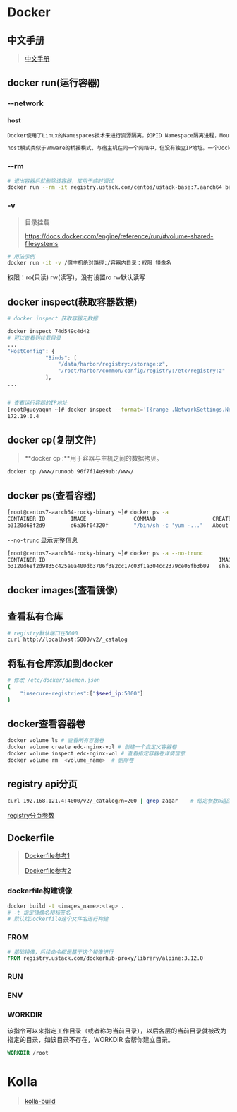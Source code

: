 # Docker

## 中文手册

> [中文手册](https://www.docker.org.cn/docker/docker-206.html)

## docker run(运行容器)

### --network

#### host

```markdown
Docker使用了Linux的Namespaces技术来进行资源隔离，如PID Namespace隔离进程，Mount Namespace隔离文件系统，Network Namespace隔离网络等。一个Network Namespace提供了一份独立的网络环境，包括网卡、路由、Iptable规则等都与其他的Network Namespace隔离。

host模式类似于Vmware的桥接模式，与宿主机在同一个网络中，但没有独立IP地址。一个Docker容器一般会分配一个独立的Network Namespace。但如果启动容器的时候使用host模式，那么这个容器将不会获得一个独立的Network Namespace，而是和宿主机共用一个Network Namespace。容器将不会虚拟出自己的网卡，配置自己的IP等，而是使用宿主机的IP和端口。
```

### --rm

```bash
# 退出容器后就删除该容器，常用于临时调试
docker run --rm -it registry.ustack.com/centos/ustack-base:7.aarch64 bash
```

### -v

> 目录挂载
>
> https://docs.docker.com/engine/reference/run/#volume-shared-filesystems

```bash
# 用法示例
docker run -it -v /宿主机绝对路径:/容器内目录：权限 镜像名
```

权限：ro(只读)   rw(读写)，没有设置ro rw默认读写

## docker inspect(获取容器数据)

```bash
# docker inspect 获取容器元数据

docker inspect 74d549c4d42
# 可以查看到挂载目录
...
"HostConfig": {
            "Binds": [
                "/data/harbor/registry:/storage:z",
                "/root/harbor/common/config/registry:/etc/registry:z"
            ],
...


# 查看运行容器的IP地址
[root@guoyaqun ~]# docker inspect --format='{{range .NetworkSettings.Networks}}{{.IPAddress}}{{end}}' 74d549c4d42 
172.19.0.4
```



## docker cp(复制文件)

> **docker cp :**用于容器与主机之间的数据拷贝。

```bash
docker cp /www/runoob 96f7f14e99ab:/www/
```

## docker ps(查看容器)

```bash
[root@centos7-aarch64-rocky-binary ~]# docker ps -a
CONTAINER ID        IMAGE               COMMAND                  CREATED             STATUS              PORTS               NAMES
b3120d68f2d9        d6a36f04320f        "/bin/sh -c 'yum -..."   About an hour ago   Up About an hour                        awesome_darwin
```

`--no-trunc`  显示完整信息

```bash
[root@centos7-aarch64-rocky-binary ~]# docker ps -a --no-trunc
CONTAINER ID                                                       IMAGE                                                                     COMMAND                                                                                                 CREATED             STATUS              PORTS               NAMES
b3120d68f2d9835c425e0a400db3706f382cc17c03f1a304cc2379ce05fb3b09   sha256:d6a36f04320f5144153f365a37bae3f8943c441f27380432f1f4ea1c6f6e6aff   "/bin/sh -c 'yum -y install openstack-neutron-bgp-dragent && yum clean all && rm -rf /var/cache/yum'"   2 hours ago         Up 2 hours                              awesome_darwin
```

## docker images(查看镜像)



## 查看私有仓库

```bash
# registry默认端口在5000
curl http://localhost:5000/v2/_catalog
```

## 将私有仓库添加到docker

```bash
# 修改 /etc/docker/daemon.json
{
    "insecure-registries":["$seed_ip:5000"]
}
```

## docker查看容器卷

```bash
docker volume ls # 查看所有容器卷
docker volume create edc-nginx-vol # 创建一个自定义容器卷
docker volume inspect edc-nginx-vol # 查看指定容器卷详情信息
docker volume rm  <volume_name>  # 删除卷
```

## registry api分页

```bash
curl 192.168.121.4:4000/v2/_catalog?n=200 | grep zaqar    # 给定参数n返回结果
```

[registry分页参数](https://docs.docker.com/registry/spec/api/#pagination)

## Dockerfile

> [Dockerfile参考1](https://www.docker.org.cn/dockerppt/114.html)
>
> [Dockerfile参考2](https://docker-practice.github.io/zh-cn/image/build.html)

### dockerfile构建镜像

```bash
docker build -t <images_name>:<tag> .
# -t 指定镜像名和标签名
# 默认找Dockerfile这个文件名进行构建
```

### FROM

```dockerfile
# 基础镜像，后续命令都是基于这个镜像进行
FROM registry.ustack.com/dockerhub-proxy/library/alpine:3.12.0
```

### RUN

### ENV

### WORKDIR

该指令可以来指定工作目录（或者称为当前目录），以后各层的当前目录就被改为指定的目录，如该目录不存在，WORKDIR 会帮你建立目录。

```dockerfile
WORKDIR /root
```



# Kolla

> [kolla-build](https://docs.openstack.org/kolla/latest/admin/image-building.html#packages-customisation)


